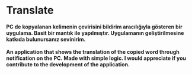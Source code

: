 # Translate
**PC de kopyalanan kelimenin çevirisini bildirim aracılığıyla gösteren bir uygulama. 
Basit bir mantık ile yapılmıştır. Uygulamanın geliştirilmesine katkıda bulunursanız sevinirim.** 
<br/>
<br/>
**An application that shows the translation of the copied word through notification on the PC. Made with simple logic.
I would appreciate if you contribute to the development of the application.**
